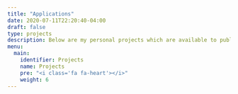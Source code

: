 ```yaml
---
title: "Applications"
date: 2020-07-11T22:20:40-04:00
draft: false
type: projects
description: Below are my personal projects which are available to public use.
menu:
  main:
    identifier: Projects
    name: Projects
    pre: "<i class='fa fa-heart'></i>"
    weight: 6
---
```


